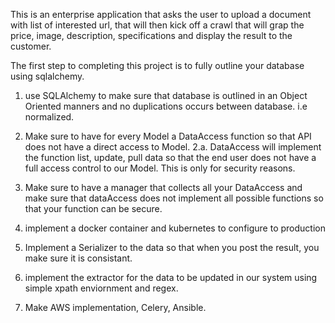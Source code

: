 This is an enterprise application that asks the user to upload a document with list of interested url, that will then kick off a crawl that will grap the price, image, description, specifications and display the result to the customer. 


The first step to completing this project is to fully outline your database using sqlalchemy. 
1. use SQLAlchemy to make sure that database is outlined in an Object Oriented manners and no duplications occurs between database. i.e normalized. 
2. Make sure to have for every Model a DataAccess function so that API does not have a direct access to Model. 
    2.a. DataAccess will implement the function list, update, pull data so that the end user does not have a full access control to our Model. This is only for security reasons.

3. Make sure to have a manager that collects all your DataAccess and make sure that dataAccess does not implement all possible functions so that your function can be secure.
4. implement a docker container and kubernetes to configure to production  
5. Implement a Serializer to the data so that when you post the result, you make sure it is consistant. 
6. implement the extractor for the data to be updated in our system using simple xpath enviornment and regex. 
7. Make AWS implementation, Celery, Ansible. 



